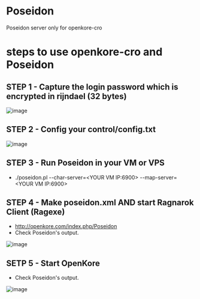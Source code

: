 # Poseidon
Poseidon server only for openkore-cro

# steps to use openkore-cro and Poseidon

## STEP 1 - Capture the login password which is encrypted in rijndael (32 bytes)
![image](https://github.com/yon2kong/Poseidon/blob/master/doc/password.png)

## STEP 2 - Config your control/config.txt
![image](https://github.com/yon2kong/Poseidon/blob/master/doc/config.png)

## STEP 3 - Run Poseidon in your VM or VPS
- ./poseidon.pl --char-server=\<YOUR VM IP:6900\> --map-server=\<YOUR VM IP:6900\>

## STEP 4 - Make poseidon.xml AND start Ragnarok Client (Ragexe)
- http://openkore.com/index.php/Poseidon
- Check Poseidon's output.

![image](https://github.com/yon2kong/Poseidon/blob/master/doc/poseidon2.png)

## SETP 5 - Start OpenKore
- Check Poseidon's output.

![image](https://github.com/yon2kong/Poseidon/blob/master/doc/poseidon3.png)
